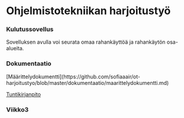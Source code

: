 <h1>Ohjelmistotekniikan harjoitustyö</h1>


<h3> Kulutussovellus</h3>
Sovelluksen avulla voi seurata omaa rahankäyttöä ja rahankäytön osa-alueita.


<h3> Dokumentaatio</h3>
[Määrittelydokumentti](https://github.com/sofiaaair/ot-harjoitustyo/blob/master/dokumentaatio/maarittelydokumentti.md)

[Tuntikirjanpito](https://github.com/sofiaaair/ot-harjoitustyo/blob/master/tuntikirjanpito.md)
<h3>Viikko3</h3>

